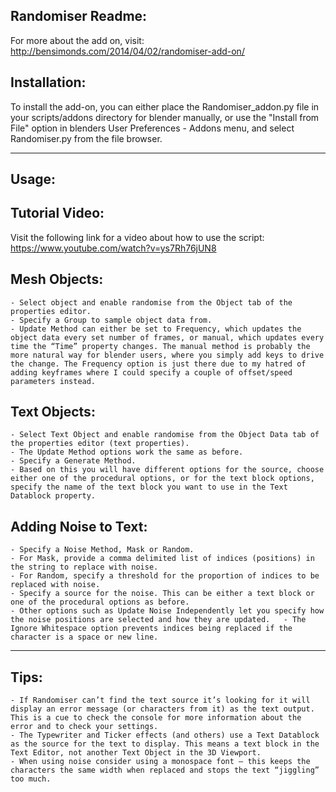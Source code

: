 Randomiser Readme:
------------------------------

For more about the add on, visit: http://bensimonds.com/2014/04/02/randomiser-add-on/

Installation:
----------------

To install the add-on, you can either place the Randomiser_addon.py file in your scripts/addons directory for blender manually, or use the "Install from File" option in blenders User Preferences - Addons menu, and select Randomiser.py from the file browser.


----------
Usage:
----------

Tutorial Video:
--------------------

Visit the following link for a video about how to use the script:
https://www.youtube.com/watch?v=ys7Rh76jUN8

Mesh Objects:
-------------------

	- Select object and enable randomise from the Object tab of the properties editor.
	- Specify a Group to sample object data from.
	- Update Method can either be set to Frequency, which updates the object data every set number of frames, or manual, which updates every time the “Time” property changes. The manual method is probably the more natural way for blender users, where you simply add keys to drive the change. The Frequency option is just there due to my hatred of adding keyframes where I could specify a couple of offset/speed parameters instead.

Text Objects:
-----------------
	- Select Text Object and enable randomise from the Object Data tab of the properties editor (text properties).
	- The Update Method options work the same as before.
	- Specify a Generate Method.
	- Based on this you will have different options for the source, choose either one of the procedural options, or for the text block options, specify the name of the text block you want to use in the Text Datablock property.

Adding Noise to Text:
-----------------------------
	- Specify a Noise Method, Mask or Random.
	- For Mask, provide a comma delimited list of indices (positions) in the string to replace with noise.
	- For Random, specify a threshold for the proportion of indices to be replaced with noise.
	- Specify a source for the noise. This can be either a text block or one of the procedural options as before.
	- Other options such as Update Noise Independently let you specify how the noise positions are selected and how they are updated. 	- The Ignore Whitespace option prevents indices being replaced if the character is a space or new line.

-------
Tips:
-------

	- If Randomiser can’t find the text source it’s looking for it will display an error message (or characters from it) as the text output. This is a cue to check the console for more information about the error and to check your settings.
	- The Typewriter and Ticker effects (and others) use a Text Datablock as the source for the text to display. This means a text block in the Text Editor, not another Text Object in the 3D Viewport.
	- When using noise consider using a monospace font – this keeps the characters the same width when replaced and stops the text “jiggling” too much.